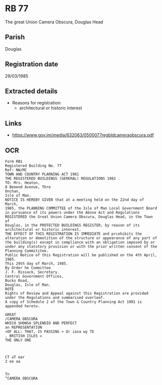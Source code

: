 # RB 77

The great Union Camera Obscura, Douglas Head

## Parish
Douglas

## Registration date
29/03/1985

## Extracted details
* Reasons for registration:
  - architectural or historic interest


## Links
- https://www.gov.im/media/632063/0500077regbldcameraobscura.pdf

## OCR
```
Form RB1
Registered Building No. 77
Ref: NW/MC
TOWN AND COUNTRY PLARNING ACT 1981
THE REGISTERED BUILDINGS (GERERAL) REGULATIONS 1982 .
TO: Mrs. Heaton,
8 Beeend Avenue, Thre
Onchan,
Isle of Man.
NOTICE IS HEREBY GIVEN that at a meeting held on the 22nd day of March,
1985, the PLANNING COMMITTEE of the Isle of Man Local Government Board
in pursuance of its powers under the Above Act and Regulations
REGISTERED the Great Union Camera Obscura, Douglas Head, in the Town of
Douglas, in the PROTECTED BUILDINGS REGISTER, by reason of its
architectural or historic interest.
THE EFFECT OF THIS REGISTRATION IS IMMEDIATE and prcohibits the
alteration or demolition of the structure or appearance of any part of
the building(s) except in compliance with an obligation imposed by or
under any statutory provision or with the prior written consent of the
Planning Commititee.
Public Notice of this Registration will be published on the 4th April,
1985.
This 29th day of March, 1985.
By Order he Committee
J. F. Rissack, Secretary.
Central Government Offices,
Bucks Road,
Douglas, Isle of Man.
ROTE
Rights of Review and Appeal against this Registration are provided
under the Regulations and summarised overleaf.
A copy of Schedule 2 of the Town & Country Planning Act 1981 is
appended hereto.

GREAT
/CAMERA OBSCURA
WHICH SHOWSA SPLENDIO AND PERFECT
an REPRESENTATION
<OF ALL: THAT, IS PASSING > Or iasa wy TE
. BRITISH ISLES =
THE ONLY ONE



CT aT ear
2 ee aa


Tn
“CAMERA OBSCURA
```
